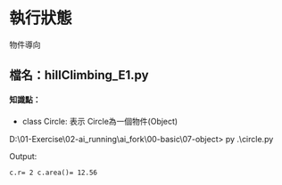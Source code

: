# 執行狀態
物件導向


## 檔名：hillClimbing_E1.py



#### 知識點：
* class Circle:  表示 Circle為一個物件(Object)




D:\01-Exercise\02-ai_running\ai_fork\00-basic\07-object> py .\circle.py

Output:
```
c.r= 2 c.area()= 12.56
```





